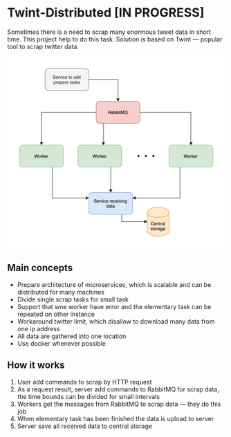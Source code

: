 # Twint-Distributed [IN PROGRESS]
Sometimes there is a need to scrap many enormous tweet data in short time.
This project help to do this task. Solution is based on Twint — popular tool
to scrap twitter data. 

![Image of architecture](assets/architecture.png)

## Main concepts
 - Prepare architecture of microservices, which is scalable and can be 
 distributed for many machines 
 - Divide single scrap tasks for small task
 - Support that wne worker have error and the elementary task can be repeated 
 on other instance
 - Workaround twitter limit, which disallow to download many data from one ip address
 - All data are gathered into one location
 - Use docker whenever possible
  
 ## How it works
 1. User add commands to scrap by HTTP request
 2. As a request result, server add commands to RabbitMQ for scrap data, 
 the time bounds can be divided for small intervals
 3. Workers get the messages from RabbitMQ to scrap data — they do this job
 4. When elementary task has been finished the data is upload to server
 5. Server save all received data to central storage